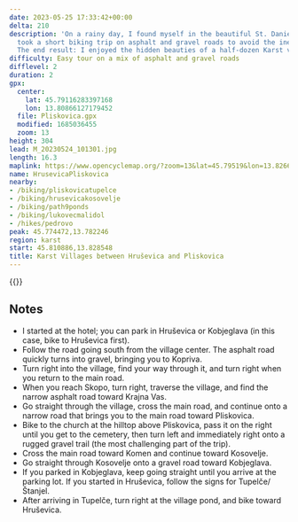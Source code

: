```yaml
---
date: 2023-05-25 17:33:42+00:00
delta: 210
description: 'On a rainy day, I found myself in the beautiful St. Daniel Hotel and
  took a short biking trip on asphalt and gravel roads to avoid the inevitable mud.
  The end result: I enjoyed the hidden beauties of a half-dozen Karst villages.'
difficulty: Easy tour on a mix of asphalt and gravel roads
difflevel: 2
duration: 2
gpx:
  center:
    lat: 45.79116283397168
    lon: 13.80866127179452
  file: Pliskovica.gpx
  modified: 1685036455
  zoom: 13
height: 304
lead: M_20230524_101301.jpg
length: 16.3
maplink: https://www.opencyclemap.org/?zoom=13&lat=45.79519&lon=13.82661&layers=B0000
name: HrusevicaPliskovica
nearby:
- /biking/pliskovicatupelce
- /biking/hrusevicakosovelje
- /biking/path9ponds
- /biking/lukovecmalidol
- /hikes/pedrovo
peak: 45.774472,13.782246
region: karst
start: 45.810886,13.828548
title: Karst Villages between Hruševica and Pliskovica
---
```


{{<hike-details description="yes">}}

## Notes

-   I started at the hotel; you can park in Hruševica or Kobjeglava (in this case, bike to Hruševica first).
-   Follow the road going south from the village center. The asphalt road quickly turns into gravel, bringing you to Kopriva.
-   Turn right into the village, find your way through it, and turn right when you return to the main road.
-   When you reach Skopo, turn right, traverse the village, and find the narrow asphalt road toward Krajna Vas.
-   Go straight through the village, cross the main road, and continue onto a narrow road that brings you to the main road toward Pliskovica.
-   Bike to the church at the hilltop above Pliskovica, pass it on the right until you get to the cemetery, then turn left and immediately right onto a rugged gravel trail (the most challenging part of the trip).
-   Cross the main road toward Komen and continue toward Kosovelje.
-   Go straight through Kosovelje onto a gravel road toward Kobjeglava.
-   If you parked in Kobjeglava, keep going straight until you arrive at the parking lot. If you started in Hruševica, follow the signs for Tupelče/Štanjel.
-   After arriving in Tupelče, turn right at the village pond, and bike toward Hruševica.
